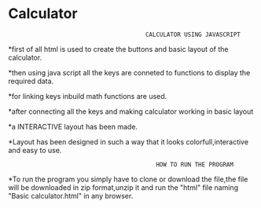 # Calculator
                                           CALCULATOR USING JAVASCRIPT

*first of all html is used to create the buttons and basic layout of the calculator.

*then using java script all the keys are conneted to functions to display the required data.

*for linking keys inbuild math functions are used.

*after connecting all the keys and making calculator working in basic layout

*a INTERACTIVE layout has been made.

*Layout has been designed in such a way that it looks colorfull,interactive and easy to use.
    
    
    
    
                                              HOW TO RUN THE PROGRAM
*To run the program you simply have to clone or download the file,the file will be downloaded in zip format,unzip it and run the "html" file naming "Basic calculator.html" in any browser.
                                              
                                              
                                         
                                              

